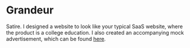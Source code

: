 # Grandeur

Satire. I designed a website to look like your typical SaaS website, where the product is a college education. I also created an accompanying mock advertisement, which can be found [here](https://www.youtube.com/watch?v=kIpOuMnGpt4).
